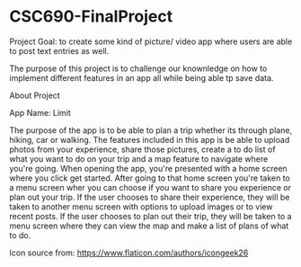 # CSC690-FinalProject

Project Goal: to create some kind of picture/ video app where users are able to post text entries as well. 

The purpose of this project is to challenge our knownledge on how to implement different features in an app all while being able tp save data.

About Project

App Name: Limit 

The purpose of the app is to be able to plan a trip whether its through plane, hiking, car or walking. The features included in this app is be able to upload photos from your experience, share those pictures, create a to do list of what you want to do on your trip and a map feature to navigate where you're going. When opening the app, you're presented with a home screen where you click get started. After going to that home screen you're taken to a menu screen wher you can choose if you want to share you experience or plan out your trip. If the user chooses to share their experience, they will be taken to another menu screen with options to upload images or to view recent posts. If the user chooses to plan out their trip, they will be taken to a menu screen where they can view the map and make a list of plans of what to do. 

Icon source from: https://www.flaticon.com/authors/icongeek26
